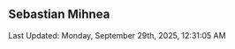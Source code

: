 <h2>Sebastian Mihnea</h2>

<!--RECENT_ACTIVITY:start-->
<!--RECENT_ACTIVITY:end-->
<!--RECENT_ACTIVITY:last_update-->
Last Updated: Monday, September 29th, 2025, 12:31:05 AM
<!--RECENT_ACTIVITY:last_update_end-->

<!---LOL-STATS-START-HERE--->
<!---LOL-STATS-END-HERE--->
